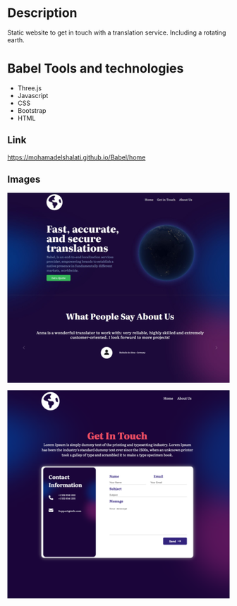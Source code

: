 # Description
Static website to get in touch with a translation service. Including a rotating earth.


# Babel Tools and technologies
* Three.js
* Javascript
* CSS
* Bootstrap
* HTML


## Link
https://mohamadelshalati.github.io/Babel/home

## Images

![home page screenshots](img/Babel.jpg)

![contact me](./img/contactme.png)


 
